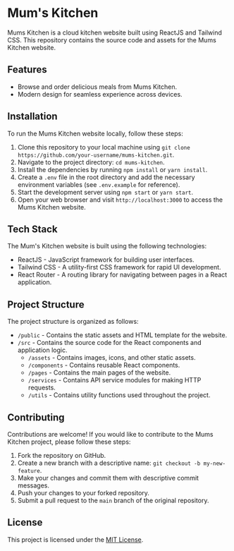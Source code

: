 # Mum's Kitchen

Mums Kitchen is a cloud kitchen website built using ReactJS and Tailwind CSS. This repository contains the source code and assets for the Mums Kitchen website.

## Features

- Browse and order delicious meals from Mums Kitchen.
- Modern design for seamless experience across devices.

## Installation

To run the Mums Kitchen website locally, follow these steps:

1. Clone this repository to your local machine using `git clone https://github.com/your-username/mums-kitchen.git`.
2. Navigate to the project directory: `cd mums-kitchen`.
3. Install the dependencies by running `npm install` or `yarn install`.
4. Create a `.env` file in the root directory and add the necessary environment variables (see `.env.example` for reference).
5. Start the development server using `npm start` or `yarn start`.
6. Open your web browser and visit `http://localhost:3000` to access the Mums Kitchen website.

## Tech Stack

The Mum's Kitchen website is built using the following technologies:

- ReactJS - JavaScript framework for building user interfaces.
- Tailwind CSS - A utility-first CSS framework for rapid UI development.
- React Router - A routing library for navigating between pages in a React application.

## Project Structure

The project structure is organized as follows:

- `/public` - Contains the static assets and HTML template for the website.
- `/src` - Contains the source code for the React components and application logic.
  - `/assets` - Contains images, icons, and other static assets.
  - `/components` - Contains reusable React components.
  - `/pages` - Contains the main pages of the website.
  - `/services` - Contains API service modules for making HTTP requests.
  - `/utils` - Contains utility functions used throughout the project.

## Contributing

Contributions are welcome! If you would like to contribute to the Mums Kitchen project, please follow these steps:

1. Fork the repository on GitHub.
2. Create a new branch with a descriptive name: `git checkout -b my-new-feature`.
3. Make your changes and commit them with descriptive commit messages.
4. Push your changes to your forked repository.
5. Submit a pull request to the `main` branch of the original repository.

## License

This project is licensed under the [MIT License](LICENSE).
